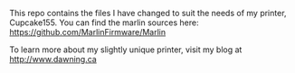 This repo contains the files I have changed to suit the needs of my printer, Cupcake155. You can find the marlin sources here: https://github.com/MarlinFirmware/Marlin

To learn more about my slightly unique printer, visit my blog at http://www.dawning.ca
